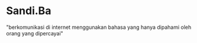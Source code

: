 # Sandi.Ba
"berkomunikasi di internet menggunakan bahasa yang hanya dipahami oleh orang yang dipercayai"
